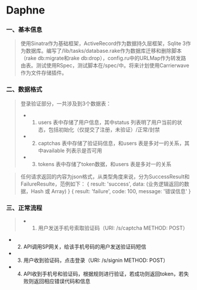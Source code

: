Daphne
======

### 一、基本信息

>    使用Sinatra作为基础框架，ActiveRecord作为数据持久层框架，Sqlite 3作为数据库。编写了/lib/tasks/database.rake作为数据库迁移和删除脚本（rake db:migrate和rake db:drop），config.ru中的URLMap作为转发路由表。测试使用RSpec，测试脚本在/spec/中。将来计划使用Carrierwave作为文件存储插件。

### 二、数据格式

>    登录验证部分，一共涉及到3个数据表：
>*    1. users 表中存储了用户信息，其中status 列表明了用户当前的状态，包括初始化（仅提交了注册，未验证）/正常/封禁
>*    2. captchas 表中存储了验证码信息，和users 表是多对一的关系，其中available 列表示是否可用
>*    3. tokens 表中存储了token数据，和users 表是多对一的关系

>    任何请求返回的内容为json格式，从类型角度来说，分为SuccessResult和FailureResulte，范例如下：
>    { result: 'success', data: (业务逻辑返回的数据，Hash 或 Array) }
>    { result: 'failure', code: 100, message: '错误信息' }

### 三、正常流程

> *    1. 用户发送手机号索取验证码（URI: /s/captcha METHOD: POST）
*    2. API调用SP网关，给该手机号码的用户发送验证码短信
*    3. 用户收到验证码，点击登录（URI: /s/signin METHOD: POST）
*    4. API收到手机号和验证码，根据规则进行验证，若成功则返回token，若失败则返回相应错误代码和信息
